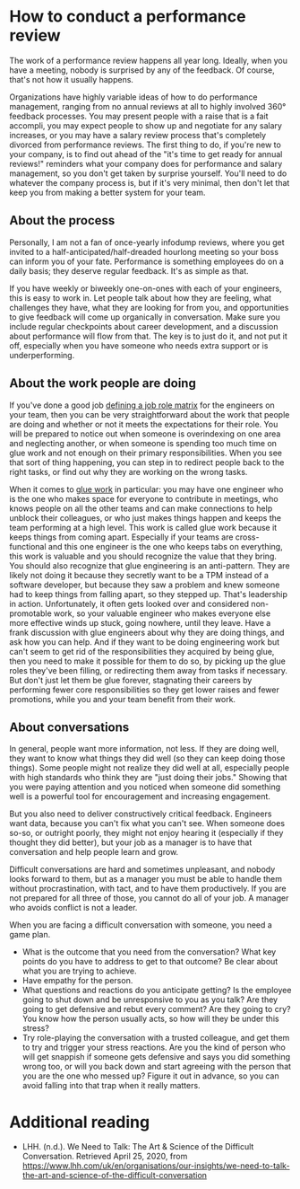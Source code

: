 # How to conduct a performance review

The work of a performance review happens all year long. Ideally, when you have
a meeting, nobody is surprised by any of the feedback. Of course, that's not how it usually
happens.

Organizations have highly variable ideas of how to do performance management, ranging from
no annual reviews at all to highly involved 360° feedback processes. You may present
people with a raise that is a fait accompli, you may expect people to show up and negotiate
for any salary increases, or you may have a salary review process that's completely divorced
from performance reviews. The first thing to do, if you're new to your company, is to 
find out ahead of the "it's time to get ready for annual reviews!" reminders what your 
company does for performance and salary management, so you don't get taken by surprise
yourself. You'll need to do whatever the company process is, but if it's very minimal,
then don't let that keep you from making a better system for your team.

## About the process

Personally, I am not a fan of once-yearly infodump reviews, where you get invited to a
half-anticipated/half-dreaded hourlong meeting so your boss can inform you of your fate. 
Performance is something employees do on a daily basis; they deserve regular feedback.
It's as simple as that. 

If you have weekly or biweekly one-on-ones with each of your engineers, this is easy
to work in. Let people talk about how they are feeling, what challenges they have, what 
they are looking for from you, and opportunities to give feedback will
come up organically in conversation. Make sure you include regular checkpoints about 
career development, and a discussion about performance will flow from that. The key
is to just do it, and not put it off, especially when you have someone who needs
extra support or is underperforming.

## About the work people are doing

If you've done a good job [defining a job role matrix](create-career-development-paths.md)
for the engineers on your team, then you can be very straightforward about the work
that people are doing and whether or not it meets the expectations for their role. You
will be prepared to notice out when someone is overindexing on one area and neglecting
another, or when someone is spending too much time on glue work and not enough on their 
primary responsibilities. When you see that sort of
thing happening, you can step in to redirect people back to the right tasks, or find 
out why they are working on the wrong tasks. 

When it comes to [glue work](https://noidea.dog/glue) in particular: you may have one engineer who is the one
who makes space for everyone to contribute in meetings, who knows people on all the
other teams and can make connections to help unblock their colleagues, or who just
makes things happen and keeps the team performing at a high level. This work is called
glue work because it keeps things from coming apart. Especially if your teams are
cross-functional and this one engineer is the one who keeps tabs on everything, this
work is valuable and you should recognize the value that they bring. You should also
recognize that glue engineering is an anti-pattern. They are likely not doing it 
because they secretly want to be a TPM instead of a software developer, but because 
they saw a problem and knew someone had to keep things from falling apart, so they 
stepped up. That's leadership in action. Unfortunately, it often gets looked over 
and considered non-promotable work, so your valuable engineer who makes everyone 
else more effective winds up stuck, going nowhere, until they leave.
Have a frank discussion with glue engineers about why they are doing things, and
ask how you can help. And if they want to be doing engineering work but can't seem 
to get rid of the responsibilities they acquired by being glue, then you need
to make it possible for them to do so, by picking up the glue roles they've been
filling, or redirecting them away from tasks if necessary. But don't just let them
be glue forever, stagnating their careers by performing fewer core responsibilities
so they get lower raises and fewer promotions, while you and your team 
benefit from their work.


## About conversations

In general, people want more information, not less. If they are doing well, they want to
know what things they did well (so they can keep doing those things). Some people might
not realize they did well at all, especially people with high standards who think they
are "just doing their jobs." Showing that you were paying attention and you noticed when
someone did something well is a powerful tool for encouragement and increasing engagement.

But you also need to deliver constructively critical feedback. Engineers want data, because
you can't fix what you can't see. When someone does so-so, or outright poorly, they might
not enjoy hearing it (especially if they thought they did better), but your job as a 
manager is to have that conversation and help people learn and grow. 

Difficult conversations are hard and sometimes unpleasant, and nobody looks forward to
them, but as a manager you must be able to handle them without procrastination, with 
tact, and to have them productively. If you are not prepared for all three of those,
you cannot do all of your job. A manager who avoids conflict is not a leader.

When you are facing a difficult conversation with someone, you need a game plan. 
* What is the outcome that you need from the conversation? What key points do you have
to address to get to that outcome? Be clear about what you are trying to achieve.
* Have empathy for the person. 
* What questions and reactions do you anticipate getting? Is the employee going to shut down and be
unresponsive to you as you talk? Are they going to get defensive and rebut every
comment? Are they going to cry? You know how the person usually acts, so how will they 
be under this stress?
* Try role-playing the conversation with a trusted colleague, and get them to try
and trigger your stress reactions. Are you the kind of person who will get snappish if
someone gets defensive and says you did something wrong too, or will you back down and
start agreeing with the person that you are the one who messed up? Figure it out in 
advance, so you can avoid falling into that trap when it really matters.

# Additional reading

* LHH. (n.d.). We Need to Talk: The Art & Science of the Difficult Conversation. Retrieved April 25, 2020, from https://www.lhh.com/uk/en/organisations/our-insights/we-need-to-talk-the-art-and-science-of-the-difficult-conversation
